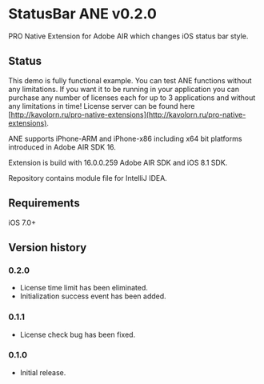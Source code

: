 # StatusBar ANE v0.2.0

PRO Native Extension for Adobe AIR which changes iOS status bar style.

## Status

This demo is fully functional example. You can test ANE functions without any limitations. If you want it to be running
in your application you can purchase any number of licenses each for up to 3 applications and without any limitations in time! 
License server can be found here [http://kavolorn.ru/pro-native-extensions](http://kavolorn.ru/pro-native-extensions).

ANE supports iPhone-ARM and iPhone-x86 including x64 bit platforms introduced in Adobe AIR SDK 16.

Extension is build with 16.0.0.259 Adobe AIR SDK and iOS 8.1 SDK.

Repository contains module file for IntelliJ IDEA.

## Requirements

iOS 7.0+

## Version history

### 0.2.0

- License time limit has been eliminated.
- Initialization success event has been added.

### 0.1.1

- License check bug has been fixed.

### 0.1.0

- Initial release.